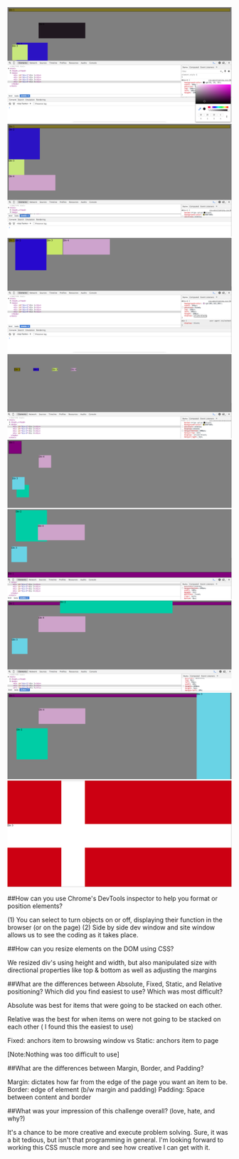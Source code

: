 ![Ex.1](Ex1.png "Exercise 1")
![Ex.2](ex2.png "Exercise 2")
![Ex.3](ex3.png "Exercise 3")
![Ex.4](ex4.png "Exercise 4")
![Ex.5](ex5.png "Exercise 5")
![Ex.6](ex6.png "Exercise 6")
![Ex.7](ex7.png "Exercise 7")
![Ex.8](ex8.png "Exercise 8")
![Ex.9](ex9_DanishFlag.png "Exercise 9")

##How can you use Chrome's DevTools inspector to help you format or position elements?

(1) You can select to turn objects on or off, displaying their function in the browser (or on the page)
(2) Side by side dev window and site window allows us to see the coding as it takes place.

##How can you resize elements on the DOM using CSS?

We resized div's using height and width, but also manipulated size with directional properties like top & bottom as well as adjusting the margins

##What are the differences between Absolute, Fixed, Static, and Relative positioning? Which did you find easiest to use? Which was most difficult?

Absolute was best for items that were going to be stacked on each other.

Relative was the best for when items on were not going to be stacked on each other ( I found this the easiest to use)

Fixed: anchors item to browsing window
vs
Static: anchors item to page

[Note:Nothing was too difficult to use]

##What are the differences between Margin, Border, and Padding?

Margin: dictates how far from the edge of the page you want an item to be.
Border: edge of element (b/w margin and padding)
Padding: Space between content and border

##What was your impression of this challenge overall? (love, hate, and why?)

It's a chance to be more creative and execute problem solving.  Sure, it was a bit tedious, but isn't that programming in general.  I'm looking forward to working this CSS muscle more and see how creative I can get with it.